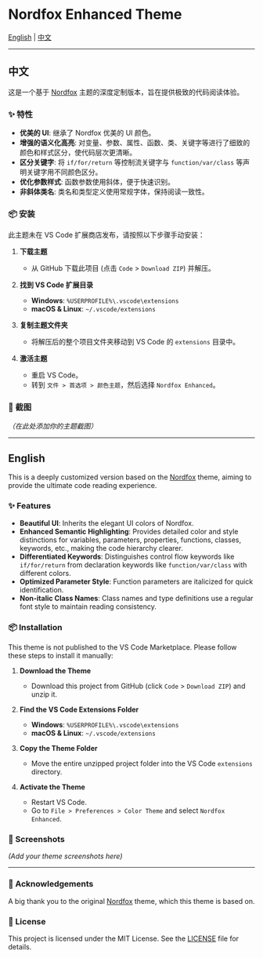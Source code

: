 # Nordfox Enhanced Theme

[English](./readme.md#english) | [中文](./readme.md#中文)

---

## 中文

这是一个基于 [Nordfox](https://github.com/SleekyPython/Nordfox) 主题的深度定制版本，旨在提供极致的代码阅读体验。

### ✨ 特性

-   **优美的 UI**: 继承了 Nordfox 优美的 UI 颜色。
-   **增强的语义化高亮**: 对变量、参数、属性、函数、类、关键字等进行了细致的颜色和样式区分，使代码层次更清晰。
-   **区分关键字**: 将 `if/for/return` 等控制流关键字与 `function/var/class` 等声明关键字用不同颜色区分。
-   **优化参数样式**: 函数参数使用斜体，便于快速识别。
-   **非斜体类名**: 类名和类型定义使用常规字体，保持阅读一致性。

### 📦 安装

此主题未在 VS Code 扩展商店发布，请按照以下步骤手动安装：

1.  **下载主题**
    *   从 GitHub 下载此项目 (点击 `Code` > `Download ZIP`) 并解压。

2.  **找到 VS Code 扩展目录**
    *   **Windows**: `%USERPROFILE%\.vscode\extensions`
    *   **macOS & Linux**: `~/.vscode/extensions`

3.  **复制主题文件夹**
    *   将解压后的整个项目文件夹移动到 VS Code 的 `extensions` 目录中。

4.  **激活主题**
    *   重启 VS Code。
    *   转到 `文件 > 首选项 > 颜色主题`，然后选择 `Nordfox Enhanced`。

### 📸 截图

*（在此处添加你的主题截图）*

---

## English

This is a deeply customized version based on the [Nordfox](https://github.com/SleekyPython/Nordfox) theme, aiming to provide the ultimate code reading experience.

### ✨ Features

-   **Beautiful UI**: Inherits the elegant UI colors of Nordfox.
-   **Enhanced Semantic Highlighting**: Provides detailed color and style distinctions for variables, parameters, properties, functions, classes, keywords, etc., making the code hierarchy clearer.
-   **Differentiated Keywords**: Distinguishes control flow keywords like `if/for/return` from declaration keywords like `function/var/class` with different colors.
-   **Optimized Parameter Style**: Function parameters are italicized for quick identification.
-   **Non-italic Class Names**: Class names and type definitions use a regular font style to maintain reading consistency.

### 📦 Installation

This theme is not published to the VS Code Marketplace. Please follow these steps to install it manually:

1.  **Download the Theme**
    *   Download this project from GitHub (click `Code` > `Download ZIP`) and unzip it.

2.  **Find the VS Code Extensions Folder**
    *   **Windows**: `%USERPROFILE%\.vscode\extensions`
    *   **macOS & Linux**: `~/.vscode/extensions`

3.  **Copy the Theme Folder**
    *   Move the entire unzipped project folder into the VS Code `extensions` directory.

4.  **Activate the Theme**
    *   Restart VS Code.
    *   Go to `File > Preferences > Color Theme` and select `Nordfox Enhanced`.

### 📸 Screenshots

*(Add your theme screenshots here)*

---

### 🙏 Acknowledgements

A big thank you to the original [Nordfox](https://github.com/SleekyPython/Nordfox) theme, which this theme is based on.

### 📄 License

This project is licensed under the MIT License. See the [LICENSE](./LICENSE) file for details.
